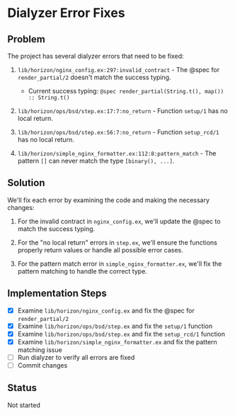 # Dialyzer Error Fixes

## Problem

The project has several dialyzer errors that need to be fixed:

1. `lib/horizon/nginx_config.ex:297:invalid_contract` - The @spec for `render_partial/2` doesn't match the success typing.
   - Current success typing: `@spec render_partial(String.t(), map()) :: String.t()`

2. `lib/horizon/ops/bsd/step.ex:17:7:no_return` - Function `setup/1` has no local return.

3. `lib/horizon/ops/bsd/step.ex:56:7:no_return` - Function `setup_rcd/1` has no local return.

4. `lib/horizon/simple_nginx_formatter.ex:112:8:pattern_match` - The pattern `[]` can never match the type `[binary(), ...]`.

## Solution

We'll fix each error by examining the code and making the necessary changes:

1. For the invalid contract in `nginx_config.ex`, we'll update the @spec to match the success typing.

2. For the "no local return" errors in `step.ex`, we'll ensure the functions properly return values or handle all possible error cases.

3. For the pattern match error in `simple_nginx_formatter.ex`, we'll fix the pattern matching to handle the correct type.

## Implementation Steps

- [x] Examine `lib/horizon/nginx_config.ex` and fix the @spec for `render_partial/2`
- [x] Examine `lib/horizon/ops/bsd/step.ex` and fix the `setup/1` function
- [x] Examine `lib/horizon/ops/bsd/step.ex` and fix the `setup_rcd/1` function
- [x] Examine `lib/horizon/simple_nginx_formatter.ex` and fix the pattern matching issue
- [ ] Run dialyzer to verify all errors are fixed
- [ ] Commit changes

## Status

Not started

